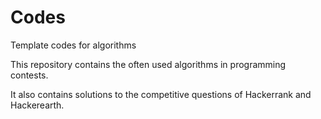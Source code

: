 # Codes
Template codes for algorithms

This repository contains the often used algorithms in programming contests.

It also contains solutions to the competitive questions of Hackerrank and Hackerearth.

